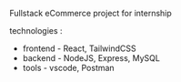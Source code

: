 Fullstack eCommerce project for internship

technologies :
+ frontend - React, TailwindCSS
+ backend  - NodeJS, Express, MySQL
+ tools    - vscode, Postman